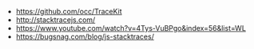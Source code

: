 * https://github.com/occ/TraceKit
* http://stacktracejs.com/
* https://www.youtube.com/watch?v=4Tys-VuBPgo&index=56&list=WL
* https://bugsnag.com/blog/js-stacktraces/
